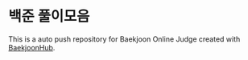# 백준 풀이모음
This is a auto push repository for Baekjoon Online Judge created with [BaekjoonHub](https://github.com/BaekjoonHub/BaekjoonHub).
